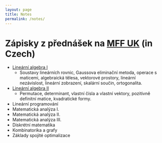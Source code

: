 ```yaml
---
layout: page
title: Notes
permalink: /notes/
---
```


# Zápisky z přednášek na [MFF UK](http://www.mff.cuni.cz/to.en/) (in Czech)
* [Lineární algebra I]({{site.baseurl}}/downloads/notes/linearni_algebra_I.pdf)
  * Soustavy lineárních rovnic, Gaussova eliminační metoda, operace s maticemi,
algebraická tělesa, vektorové prostory, lineární nezávislost, lineární zobrazení,
skalární součin, ortogonalita.
* [Lineární algebra II]({{site.baseurl}}/downloads/notes/linearni_algebra_II.pdf)
  * Permutace, determinant, vlastní čísla a vlastní vektory, pozitivně definitní
matice, kvadratické formy.
* Lineární programování
* Matematická analýza I.
* Matematická analýza II.
* Matematická analýza III.
* Diskrétní matematika
* Kombinatorika a grafy
* Základy spojité optimalizace
